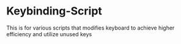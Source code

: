 # Keybinding-Script
This is for various scripts that modifies keyboard to achieve higher efficiency and utilize unused keys
